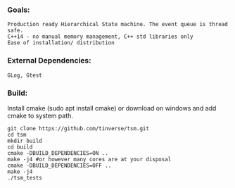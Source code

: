 ### Goals:
    Production ready Hierarchical State machine. The event queue is thread safe.
    C++14 - no manual memory management, C++ std libraries only
    Ease of installation/ distribution

### External Dependencies:
    GLog, Gtest

### Build:
Install cmake (sudo apt install cmake) or download on windows and add cmake to system path.

```
git clone https://github.com/tinverse/tsm.git
cd tsm
mkdir build
cd build
cmake -DBUILD_DEPENDENCIES=ON ..
make -j4 #or however many cores are at your disposal
cmake -DBUILD_DEPENDENCIES=OFF ..
make -j4
./tsm_tests
```
